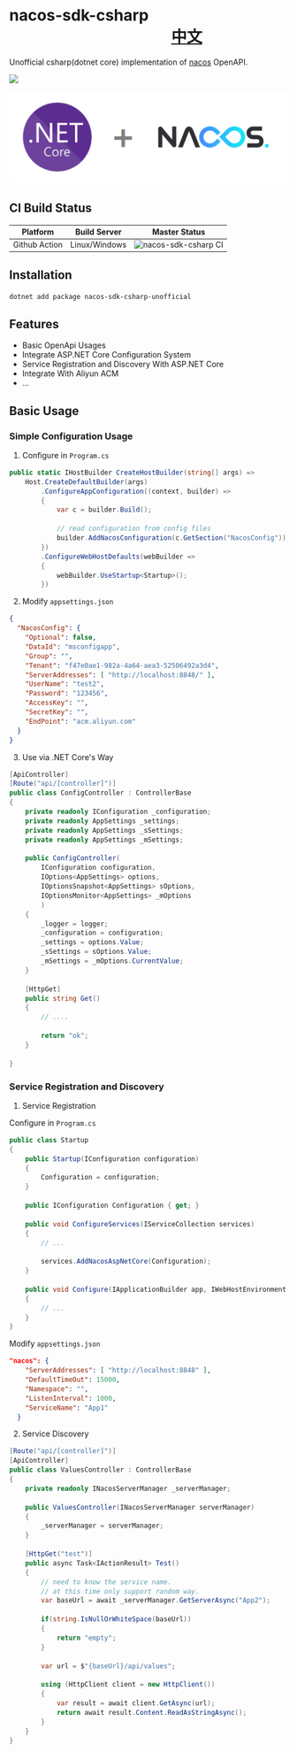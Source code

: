 # nacos-sdk-csharp 　　　　　   　　   　　　[中文](./README.zh-cn.md)

Unofficial csharp(dotnet core) implementation of [nacos](https://nacos.io/) OpenAPI.

![](https://img.shields.io/nuget/v/nacos-sdk-csharp-unofficial.svg)

![](./media/prj.png)

## CI Build Status

| Platform | Build Server | Master Status  |
|--------- |------------- |---------|
| Github Action   | Linux/Windows |![nacos-sdk-csharp CI](https://github.com/catcherwong/nacos-sdk-csharp/workflows/nacos-sdk-csharp%20CI/badge.svg)

## Installation

```bash
dotnet add package nacos-sdk-csharp-unofficial
```

## Features

- Basic OpenApi Usages
- Integrate ASP.NET Core Configuration System
- Service Registration and Discovery With ASP.NET Core
- Integrate With Aliyun ACM
- ...

## Basic Usage

### Simple Configuration Usage

1. Configure in `Program.cs`

```cs
public static IHostBuilder CreateHostBuilder(string[] args) =>
    Host.CreateDefaultBuilder(args)
        .ConfigureAppConfiguration((context, builder) =>
        {
            var c = builder.Build();

            // read configuration from config files
            builder.AddNacosConfiguration(c.GetSection("NacosConfig"));
        })
        .ConfigureWebHostDefaults(webBuilder =>
        {
            webBuilder.UseStartup<Startup>();
        })
```

2. Modify `appsettings.json`

```JSON
{
  "NacosConfig": {
    "Optional": false,
    "DataId": "msconfigapp",
    "Group": "",
    "Tenant": "f47e0ae1-982a-4a64-aea3-52506492a3d4",
    "ServerAddresses": [ "http://localhost:8848/" ],
    "UserName": "test2",
    "Password": "123456",
    "AccessKey": "",
    "SecretKey": "",
    "EndPoint": "acm.aliyun.com"
  }
}
```

3. Use via .NET Core's Way

```cs
[ApiController]
[Route("api/[controller]")]
public class ConfigController : ControllerBase
{
    private readonly IConfiguration _configuration;
    private readonly AppSettings _settings;
    private readonly AppSettings _sSettings;
    private readonly AppSettings _mSettings;
    
    public ConfigController(
        IConfiguration configuration,
        IOptions<AppSettings> options,
        IOptionsSnapshot<AppSettings> sOptions,
        IOptionsMonitor<AppSettings> _mOptions
        )
    {
        _logger = logger;
        _configuration = configuration;
        _settings = options.Value;
        _sSettings = sOptions.Value;
        _mSettings = _mOptions.CurrentValue;
    }

    [HttpGet]
    public string Get()
    {
        // ....
       
        return "ok";
    }

}
```

### Service Registration and Discovery

1. Service Registration

Configure in `Program.cs`

```cs
public class Startup
{
    public Startup(IConfiguration configuration)
    {
        Configuration = configuration;
    }

    public IConfiguration Configuration { get; }

    public void ConfigureServices(IServiceCollection services)
    {
        // ...

        services.AddNacosAspNetCore(Configuration);
    }

    public void Configure(IApplicationBuilder app, IWebHostEnvironment env)
    {
        // ...
    }
}
```

Modify `appsettings.json`

```JSON
"nacos": {
    "ServerAddresses": [ "http://localhost:8848" ],
    "DefaultTimeOut": 15000,
    "Namespace": "",
    "ListenInterval": 1000,
    "ServiceName": "App1"
  }
```

2. Service Discovery

```cs
[Route("api/[controller]")]
[ApiController]
public class ValuesController : ControllerBase
{
    private readonly INacosServerManager _serverManager;

    public ValuesController(INacosServerManager serverManager)
    {
        _serverManager = serverManager;
    }

    [HttpGet("test")]
    public async Task<IActionResult> Test()
    {        
        // need to know the service name.
        // at this time only support random way.
        var baseUrl = await _serverManager.GetServerAsync("App2");
                    
        if(string.IsNullOrWhiteSpace(baseUrl))
        {
            return "empty";
        }

        var url = $"{baseUrl}/api/values";

        using (HttpClient client = new HttpClient())
        {
            var result = await client.GetAsync(url);
            return await result.Content.ReadAsStringAsync();
        }
    }
}
```
